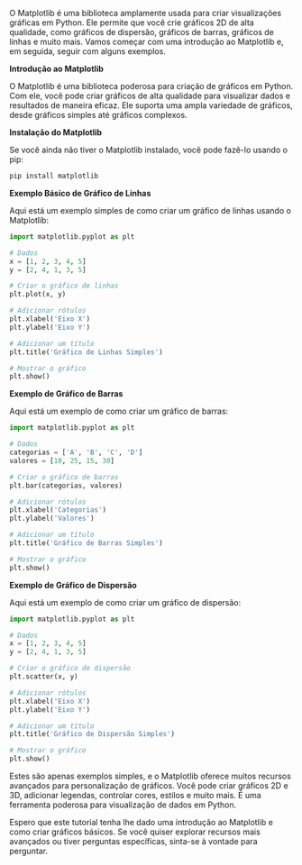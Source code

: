 O Matplotlib é uma biblioteca amplamente usada para criar visualizações gráficas em Python. Ele permite que você crie gráficos 2D de alta qualidade, como gráficos de dispersão, gráficos de barras, gráficos de linhas e muito mais. Vamos começar com uma introdução ao Matplotlib e, em seguida, seguir com alguns exemplos.

**Introdução ao Matplotlib**

O Matplotlib é uma biblioteca poderosa para criação de gráficos em Python. Com ele, você pode criar gráficos de alta qualidade para visualizar dados e resultados de maneira eficaz. Ele suporta uma ampla variedade de gráficos, desde gráficos simples até gráficos complexos.

**Instalação do Matplotlib**

Se você ainda não tiver o Matplotlib instalado, você pode fazê-lo usando o pip:

```bash
pip install matplotlib
```

**Exemplo Básico de Gráfico de Linhas**

Aqui está um exemplo simples de como criar um gráfico de linhas usando o Matplotlib:

```python
import matplotlib.pyplot as plt

# Dados
x = [1, 2, 3, 4, 5]
y = [2, 4, 1, 3, 5]

# Criar o gráfico de linhas
plt.plot(x, y)

# Adicionar rótulos
plt.xlabel('Eixo X')
plt.ylabel('Eixo Y')

# Adicionar um título
plt.title('Gráfico de Linhas Simples')

# Mostrar o gráfico
plt.show()
```

**Exemplo de Gráfico de Barras**

Aqui está um exemplo de como criar um gráfico de barras:

```python
import matplotlib.pyplot as plt

# Dados
categorias = ['A', 'B', 'C', 'D']
valores = [10, 25, 15, 30]

# Criar o gráfico de barras
plt.bar(categorias, valores)

# Adicionar rótulos
plt.xlabel('Categorias')
plt.ylabel('Valores')

# Adicionar um título
plt.title('Gráfico de Barras Simples')

# Mostrar o gráfico
plt.show()
```

**Exemplo de Gráfico de Dispersão**

Aqui está um exemplo de como criar um gráfico de dispersão:

```python
import matplotlib.pyplot as plt

# Dados
x = [1, 2, 3, 4, 5]
y = [2, 4, 1, 3, 5]

# Criar o gráfico de dispersão
plt.scatter(x, y)

# Adicionar rótulos
plt.xlabel('Eixo X')
plt.ylabel('Eixo Y')

# Adicionar um título
plt.title('Gráfico de Dispersão Simples')

# Mostrar o gráfico
plt.show()
```

Estes são apenas exemplos simples, e o Matplotlib oferece muitos recursos avançados para personalização de gráficos. Você pode criar gráficos 2D e 3D, adicionar legendas, controlar cores, estilos e muito mais. É uma ferramenta poderosa para visualização de dados em Python.

Espero que este tutorial tenha lhe dado uma introdução ao Matplotlib e como criar gráficos básicos. Se você quiser explorar recursos mais avançados ou tiver perguntas específicas, sinta-se à vontade para perguntar.
